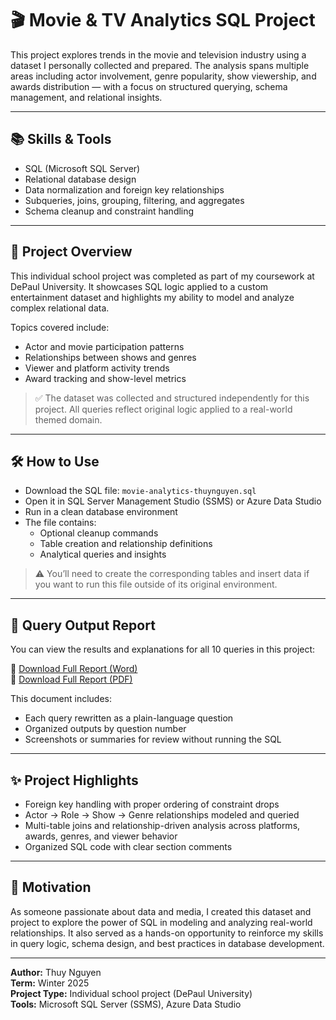 # 🎬 Movie & TV Analytics SQL Project

This project explores trends in the movie and television industry using a dataset I personally collected and prepared. The analysis spans multiple areas including actor involvement, genre popularity, show viewership, and awards distribution — with a focus on structured querying, schema management, and relational insights.

---

## 📚 Skills & Tools
- SQL (Microsoft SQL Server)
- Relational database design
- Data normalization and foreign key relationships
- Subqueries, joins, grouping, filtering, and aggregates
- Schema cleanup and constraint handling

---

## 📁 Project Overview

This individual school project was completed as part of my coursework at DePaul University. It showcases SQL logic applied to a custom entertainment dataset and highlights my ability to model and analyze complex relational data.

Topics covered include:
- Actor and movie participation patterns
- Relationships between shows and genres
- Viewer and platform activity trends
- Award tracking and show-level metrics

> ✅ The dataset was collected and structured independently for this project. All queries reflect original logic applied to a real-world themed domain.

---

## 🛠️ How to Use
- Download the SQL file: `movie-analytics-thuynguyen.sql`
- Open it in SQL Server Management Studio (SSMS) or Azure Data Studio
- Run in a clean database environment
- The file contains:
  - Optional cleanup commands
  - Table creation and relationship definitions
  - Analytical queries and insights

> ⚠️ You’ll need to create the corresponding tables and insert data if you want to run this file outside of its original environment.

---

## 📄 Query Output Report

You can view the results and explanations for all 10 queries in this project:

📎 [Download Full Report (Word)](./docs/movie-tv-sql-output.docx)  
📎 [Download Full Report (PDF)](./docs/movie-tv-sql-output.pdf)

This document includes:
- Each query rewritten as a plain-language question
- Organized outputs by question number
- Screenshots or summaries for review without running the SQL

--- 

## ✨ Project Highlights
- Foreign key handling with proper ordering of constraint drops
- Actor → Role → Show → Genre relationships modeled and queried
- Multi-table joins and relationship-driven analysis across platforms, awards, genres, and viewer behavior
- Organized SQL code with clear section comments

---

## 📌 Motivation

As someone passionate about data and media, I created this dataset and project to explore the power of SQL in modeling and analyzing real-world relationships. It also served as a hands-on opportunity to reinforce my skills in query logic, schema design, and best practices in database development.

---

**Author:** Thuy Nguyen  
**Term:** Winter 2025  
**Project Type:** Individual school project (DePaul University)  
**Tools:** Microsoft SQL Server (SSMS), Azure Data Studio  
